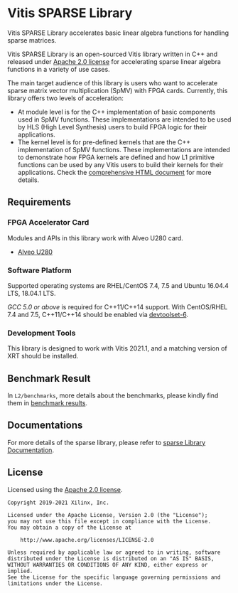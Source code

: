# Vitis SPARSE Library

Vitis SPARSE Library accelerates basic linear algebra functions for handling sparse matrices.

Vitis SPARSE Library is an open-sourced Vitis library written in C++ and released under
[Apache 2.0 license](https://www.apache.org/licenses/LICENSE-2.0)
for accelerating sparse linear algebra functions in a variety of use cases.

The main target audience of this library is users who want to accelerate
sparse matrix vector multiplication (SpMV) with FPGA cards.
Currently, this library offers two levels of acceleration:

* At module level is for the C++ implementation of basic components used in SpMV functions. These implementations are intended to be used by HLS (High Level Synthesis) users to build FPGA logic for their applications. 
* The kernel level is for pre-defined kernels that are the C++ implementation of SpMV functions. These implementations are intended to demonstrate how FPGA kernels are defined and how L1 primitive functions can be used by any Vitis users to build their kernels for their applications. 
Check the [comprehensive HTML document](https://xilinx.github.io/Vitis_Libraries/sparse/2021.1/) for more details.

## Requirements

### FPGA Accelerator Card

Modules and APIs in this library work with Alveo U280 card.

* [Alveo U280](https://www.xilinx.com/products/boards-and-kits/alveo/u280.html)

### Software Platform

Supported operating systems are RHEL/CentOS 7.4, 7.5 and Ubuntu 16.04.4 LTS, 18.04.1 LTS.

_GCC 5.0 or above_ is required for C++11/C++14 support.
With CentOS/RHEL 7.4 and 7.5, C++11/C++14 should be enabled via
[devtoolset-6](https://www.softwarecollections.org/en/scls/rhscl/devtoolset-6/).

### Development Tools

This library is designed to work with Vitis 2021.1,
and a matching version of XRT should be installed.

## Benchmark Result

In `L2/benchmarks`, more details about the benchmarks, please kindly find them in [benchmark results](https://xilinx.github.io/Vitis_Libraries/sparse/2021.1/benchmark/spmv_double.html).

## Documentations
For more details of the sparse library, please refer to [sparse Library Documentation](https://xilinx.github.io/Vitis_Libraries/sparse/2021.1/index.html).

## License

Licensed using the [Apache 2.0 license](https://www.apache.org/licenses/LICENSE-2.0).

    Copyright 2019-2021 Xilinx, Inc.
    
    Licensed under the Apache License, Version 2.0 (the "License");
    you may not use this file except in compliance with the License.
    You may obtain a copy of the License at
    
        http://www.apache.org/licenses/LICENSE-2.0
    
    Unless required by applicable law or agreed to in writing, software
    distributed under the License is distributed on an "AS IS" BASIS,
    WITHOUT WARRANTIES OR CONDITIONS OF ANY KIND, either express or implied.
    See the License for the specific language governing permissions and
    limitations under the License.
